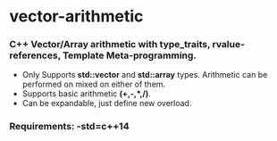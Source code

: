 # vector-arithmetic
### C++ Vector/Array arithmetic with type_traits, rvalue-references, Template Meta-programming.

* Only Supports **std::vector** and **std::array** types. Arithmetic can be performed on mixed on either of them.
* Supports basic arithmetic **(+,-,\*,/)**.
* Can be expandable, just define new overload.

### Requirements: -std=c++14
